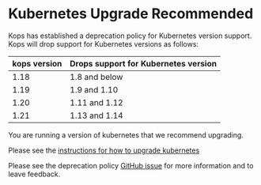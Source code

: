 # Kubernetes Upgrade Recommended

Kops has established a deprecation policy for Kubernetes version support.
Kops will drop support for Kubernetes versions as follows:

| kops version | Drops support for Kubernetes version |
|--------------|--------------------------------------|
| 1.18         | 1.8 and below                        |
| 1.19         | 1.9 and 1.10                         |
| 1.20         | 1.11 and 1.12                        |
| 1.21         | 1.13 and 1.14                        |

You are running a version of kubernetes that we recommend upgrading.

Please see the [instructions for how to upgrade kubernetes](https://kops.sigs.k8s.io/operations/updates_and_upgrades/#upgrading-kubernetes)

Please see the deprecation policy [GitHub issue](https://github.com/kubernetes/kops/issues/7999) for more information and to leave feedback.
